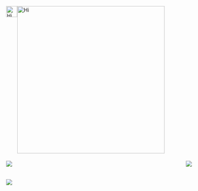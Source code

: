 
  <div style="display: flex;" >
        <img src="https://emojis.slackmojis.com/emojis/images/1588866973/8934/hellokittydance.gif?1588866973" alt="Hi" width="30" />
        <img
          src="https://readme-typing-svg.herokuapp.com?font=DynaPuff&size=18&pause=1000&color=9999FF&center=true&vCenter=true&random=false&width=435&height=30&lines=A+simple+web+developer+from+Guangzhou.++%F0%9F%91%8B"
          alt="Hi"
          width="400"
        />
        </div>
           <p style="display: flex;justify-content: space-between;align-items: flex-end;margin-top: 20px ">
              <img src="https://github-readme-stats.vercel.app/api?username=ZzanZiFeng&show_icons=true&theme=radical&count_private=true" />
              <img src="https://access-counter.vercel.app/api/counter?name=ZzanZiFeng&theme=006&length=8" />
              </p>
              <img  style="margin-top: 20px" src="https://github-readme-activity-graph.vercel.app/graph?username=ZzanZiFeng&theme=github&height=250" />


<!--
**ZzanZiFeng/ZzanZiFeng** is a ✨ _special_ ✨ repository because its `README.md` (this file) appears on your GitHub profile.

Here are some ideas to get you started:

- 🔭 I’m currently working on ...
- 🌱 I’m currently learning ...
- 👯 I’m looking to collaborate on ...
- 🤔 I’m looking for help with ...
- 💬 Ask me about ...
- 📫 How to reach me: ...
- 😄 Pronouns: ...
- ⚡ Fun fact: ...
-->
